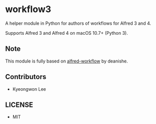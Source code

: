 # workflow3

A helper module in Python for authors of workflows for Alfred 3 and 4.

Supports Alfred 3 and Alfred 4 on macOS 10.7+ (Python 3).

## Note 

This module is fully based on [alfred-workflow](https://github.com/deanishe/alfred-workflow) by deanishe. 

## Contributors

- Kyeongwon Lee

## LICENSE

- MIT